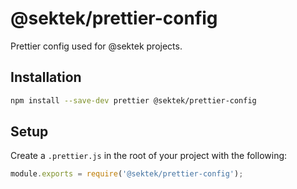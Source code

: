 # @sektek/prettier-config

Prettier config used for @sektek projects.

## Installation

```sh
npm install --save-dev prettier @sektek/prettier-config
```

## Setup

Create a `.prettier.js` in the root of your project with the following:

```javascript
module.exports = require('@sektek/prettier-config');
```
